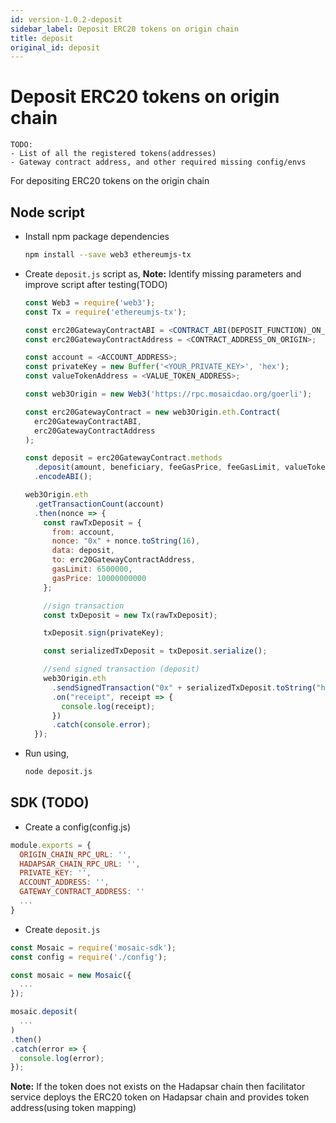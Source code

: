 ```yaml
---
id: version-1.0.2-deposit
sidebar_label: Deposit ERC20 tokens on origin chain
title: deposit
original_id: deposit
---
```


# Deposit ERC20 tokens on origin chain

```
TODO:
- List of all the registered tokens(addresses)
- Gateway contract address, and other required missing config/envs
```

For depositing ERC20 tokens on the origin chain

## Node script

  - Install npm package dependencies
    ```sh
    npm install --save web3 ethereumjs-tx
    ```
  - Create `deposit.js` script as,
    **Note:** Identify missing parameters and improve script after testing(TODO)

    ```js
    const Web3 = require('web3');
    const Tx = require('ethereumjs-tx');

    const erc20GatewayContractABI = <CONTRACT_ABI(DEPOSIT_FUNCTION)_ON_ORIGIN>;
    const erc20GatewayContractAddress = <CONTRACT_ADDRESS_ON_ORIGIN>;

    const account = <ACCOUNT_ADDRESS>;
    const privateKey = new Buffer('<YOUR_PRIVATE_KEY>', 'hex');
    const valueTokenAddress = <VALUE_TOKEN_ADDRESS>;

    const web3Origin = new Web3('https://rpc.mosaicdao.org/goerli');

    const erc20GatewayContract = new web3Origin.eth.Contract(
      erc20GatewayContractABI,
      erc20GatewayContractAddress
    );

    const deposit = erc20GatewayContract.methods
      .deposit(amount, beneficiary, feeGasPrice, feeGasLimit, valueTokenAddress)
      .encodeABI();

    web3Origin.eth
      .getTransactionCount(account)
      .then(nonce => {
        const rawTxDeposit = {
          from: account,
          nonce: "0x" + nonce.toString(16),
          data: deposit,
          to: erc20GatewayContractAddress,
          gasLimit: 6500000,
          gasPrice: 10000000000
        };

        //sign transaction
        const txDeposit = new Tx(rawTxDeposit);

        txDeposit.sign(privateKey);

        const serializedTxDeposit = txDeposit.serialize();

        //send signed transaction (deposit)
        web3Origin.eth
          .sendSignedTransaction("0x" + serializedTxDeposit.toString("hex"))
          .on("receipt", receipt => {
            console.log(receipt);
          })
          .catch(console.error);
      });
    ```

  - Run using,
    ```sh
    node deposit.js
    ```

## SDK (TODO)

  - Create a config(config.js)

  ```js
  module.exports = {
    ORIGIN_CHAIN_RPC_URL: '',
    HADAPSAR_CHAIN_RPC_URL: '',
    PRIVATE_KEY: '',
    ACCOUNT_ADDRESS: '',
    GATEWAY_CONTRACT_ADDRESS: ''
    ...
  }
  ```

  - Create `deposit.js`

  ```js
  const Mosaic = require('mosaic-sdk');
  const config = require('./config');

  const mosaic = new Mosaic({
    ...
  });

  mosaic.deposit(
    ...
  )
  .then()
  .catch(error => {
    console.log(error);
  });
  ```

**Note:** If the token does not exists on the Hadapsar chain then facilitator service deploys the ERC20 token on Hadapsar chain and provides token address(using token mapping)
